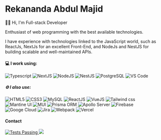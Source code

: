 # Rekananda Abdul Majid

👋🏻 Hi, I'm Full-stack Developer

Enthusiast of web programming with the best available technologies.

I have experience with technologies linked to the JavaScript world, such as ReactJs, NextJs for an excellent Front-End, and NodeJs and NestJS for building scalable and well-maintained APIs.
 
#### 💻 I work using:
 
![Typescript](https://img.shields.io/badge/-Typescript-354f52?style=flat-square&logo=typescript)
![NextJS](https://img.shields.io/badge/-NextJS-354f52?style=flat-square&logo=nextdotjs)
![NodeJS](https://img.shields.io/badge/-NodeJS-354f52?style=flat-square&logo=Node.js)
![NestJS](https://img.shields.io/badge/-NestJS-354f52?style=flat-square&logo=nestjs)
![PostgreSQL](https://img.shields.io/badge/-PostgreSQL-354f52?style=flat-square&logo=postgresql)
![VS Code](https://img.shields.io/badge/-VS%20Code-354f52?style=flat-square&logo=visual-studio-code)
  
##### ⚙️ I also use: 

![HTML5](https://img.shields.io/badge/-HTML5-354f52?style=flat-square&logo=html5&logoColor=white)
![CSS3](https://img.shields.io/badge/-CSS3-354f52?style=flat-square&logo=css3)
![MySQL](https://img.shields.io/badge/-MySQL-354f52?style=flat-square&logo=mysql)
![ReactJS](https://img.shields.io/badge/-ReactJS-354f52?style=flat-square&logo=react)
![VueJS](https://img.shields.io/badge/-VueJS-354f52?style=flat-square&logo=vuedotjs)
![Tailwind css](https://img.shields.io/badge/-Tailwind%20css-354f52?style=flat-square&logo=tailwindcss)
![Mantine UI](https://img.shields.io/badge/-Mantine%20UI-354f52?style=flat-square&logo=mantine)
![MUI](https://img.shields.io/badge/-Material%20UI-354f52?style=flat-square&logo=mui)
![Prisma ORM](https://img.shields.io/badge/-Prisma%20ORM-354f52?style=flat-square&logo=prisma)
![Apollo Server](https://img.shields.io/badge/-Apollo%20Server-354f52?style=flat-square&logo=apollographql)
![Firebase](https://img.shields.io/badge/-Firebase-354f52?style=flat-square&logo=firebase)
![Googe Cloud](https://img.shields.io/badge/-Google%20Cloud-354f52?style=flat-square&logo=googlecolab)
![Jira](https://img.shields.io/badge/-Jira-354f52?style=flat-square&logo=jira)
![Webpack](https://img.shields.io/badge/-Webpack-354f52?style=flat-square&logo=webpack)
![Vercel](https://img.shields.io/badge/-Vercel-354f52?style=flat-square&logo=vercel)
  





 #### Contact
 
 <a href="https://www.linkedin.com/in/nicolasteofilo/" target="blank">
      <img alt="Tests Passing" src="https://img.shields.io/badge/-Rekananda%20Abdul%20Majid-354f52?style=flat-square&logo=Linkedin&logoColor=white&link=https://www.linkedin.com/in/rekananda-majid/)](https://www.linkedin.com/in/rekananda-majid/)" />
 </a>
 <a href="mailto:contato.nicolasteofilo@gmail.com">
      <img src="https://img.shields.io/badge/-career.rekananda@gmail.com-354f52?style=flat-square&logo=Gmail&logoColor=white&link=)](mailto:career.rekananda@gmail.com"/>
